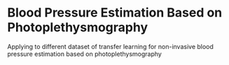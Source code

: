 # Blood Pressure Estimation Based on Photoplethysmography
Applying to different dataset of transfer learning for non-invasive blood pressure estimation based on photoplethysmography

